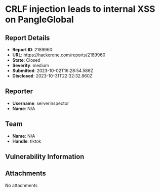 # CRLF injection leads to internal XSS on PangleGlobal

## Report Details
- **Report ID**: 2189960
- **URL**: https://hackerone.com/reports/2189960
- **State**: Closed
- **Severity**: medium
- **Submitted**: 2023-10-02T16:28:54.586Z
- **Disclosed**: 2023-10-31T22:32:32.860Z

## Reporter
- **Username**: serverinspector
- **Name**: N/A

## Team
- **Name**: N/A
- **Handle**: tiktok

## Vulnerability Information


## Attachments
No attachments
